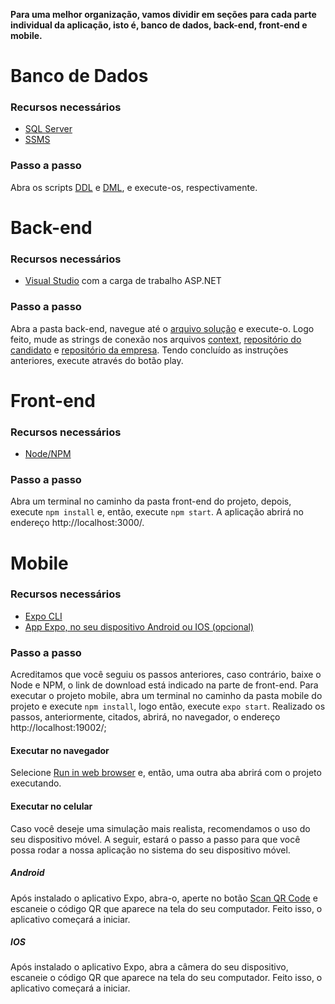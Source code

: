 **Para uma melhor organização, vamos dividir em seções para cada parte individual da aplicação, isto é, banco de dados, back-end, front-end e mobile.** 

# Banco de Dados

### Recursos necessários

* [SQL Server](https://www.microsoft.compt-br/sql-server/sql-server-downloads "SQL Server")
* [SSMS](https://docs.microsoft.com/en-us/sql/ssms/download-sql-server-management-studio-ssms?view=sql-server-ver15 "SQL Server Management Studio")

### Passo a passo

Abra os scripts [DDL](./data-base/DDL_TechVagas_DDL.sql "Consulta de criação do banco e de entidades") e [DML](./data-base/DML_TechVgas.sql "Consulta de inserção de dados nas entidades"), e execute-os, respectivamente.

# Back-end

### Recursos necessários

* [Visual Studio](https://visualstudio.microsoft.com/ "Visual Studio") com a carga de trabalho ASP.NET

### Passo a passo

Abra a pasta back-end, navegue até o [arquivo solução](./back-end/SenaiTechVagas.WebApi/SenaiTechVagas.WebApi.sln "Arquivo solução") e execute-o. Logo feito, mude as strings de conexão nos arquivos [context](back-end/SenaiTechVagas.WebApi/SenaiTechVagas.WebApi/Contexts/DbSenaiContext.cs "Arquivo de conexão com o banco."), [repositório do candidato](back-end/SenaiTechVagas.WebApi/SenaiTechVagas.WebApi/Repositories/CandidatoRepository.cs "Arquivo de repositório do candidato.") e [repositório da empresa](back-end/SenaiTechVagas.WebApi/SenaiTechVagas.WebApi/Repositories/EmpresaRepository.cs "Arquivo de repositório da empresa."). Tendo concluído as instruções anteriores, execute através do botão play.

# Front-end

### Recursos necessários

* [Node/NPM](https://nodejs.org/pt-br/ "Node e NPM")

### Passo a passo

Abra um terminal no caminho da pasta front-end do projeto, depois, execute `npm install` e, então, execute `npm start`. A aplicação abrirá no endereço http://localhost:3000/.

# Mobile

### Recursos necessários

* [Expo CLI](https://docs.expo.io/#quick-start "Interface de linha de comando do Expo")
* [App Expo, no seu dispositivo Android ou IOS (opcional)](https://docs.expo.io/get-started/installation/#2-expo-client-app-for-ios-and "Baixe os aplicativos do Expo para o seu sistema operacional móvel.")

### Passo a passo

Acreditamos que você seguiu os passos anteriores, caso contrário, baixe o Node e NPM, o link de download está indicado na parte de front-end. Para executar o projeto mobile, abra um terminal no caminho da pasta mobile do projeto e execute `npm install`, logo então, execute `expo start`. Realizado os passos, anteriormente, citados, abrirá, no navegador, o endereço http://localhost:19002/;

#### Executar no navegador

Selecione [Run in web browser](./ "Botão no painel do expo.") e, então, uma outra aba abrirá com o projeto executando.

#### Executar no celular

Caso você deseje uma simulação mais realista, recomendamos o uso do seu dispositivo móvel. A seguir, estará o passo a passo para que você possa rodar a nossa aplicação no sistema do seu dispositivo móvel.

##### Android

Após instalado o aplicativo Expo, abra-o, aperte no botão [Scan QR Code](./ "Escaneie o código QR") e escaneie o código QR que aparece na tela do seu computador. Feito isso, o aplicativo começará a iniciar.

##### IOS

Após instalado o aplicativo Expo, abra a câmera do seu dispositivo, escaneie o código QR que aparece na tela do seu computador. Feito isso, o aplicativo começará a iniciar.
